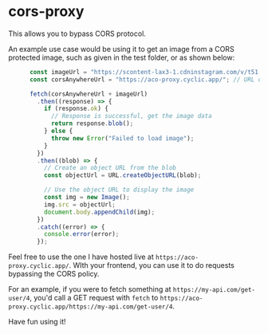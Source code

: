 # cors-proxy
This allows you to bypass CORS protocol.

An example use case would be using it to get an image from a CORS protected image, such as given in the test folder, or as shown below:

```js
      const imageUrl = "https://scontent-lax3-1.cdninstagram.com/v/t51.2885-19/119949251_1555425461304551_8942171633550168648_n.jpg?stp=dst-jpg_s150x150&_nc_ht=scontent-lax3-1.cdninstagram.com&_nc_cat=1&_nc_ohc=vwiU5kfsjkQAX80xVoq&edm=AEF8tYYBAAAA&ccb=7-5&oh=00_AfB3qa6djWPIrqYy78raJXl5mbGn2ArpYPd3--HTKfGyag&oe=64390002&_nc_sid=a9513d"; // URL of the blocked image
      const corsAnywhereUrl = "https://aco-proxy.cyclic.app/"; // URL of your CORS Anywhere server

      fetch(corsAnywhereUrl + imageUrl)
        .then((response) => {
          if (response.ok) {
            // Response is successful, get the image data
            return response.blob();
          } else {
            throw new Error("Failed to load image");
          }
        })
        .then((blob) => {
          // Create an object URL from the blob
          const objectUrl = URL.createObjectURL(blob);

          // Use the object URL to display the image
          const img = new Image();
          img.src = objectUrl;
          document.body.appendChild(img);
        })
        .catch((error) => {
          console.error(error);
        });
 ```
 
 Feel free to use the one I have hosted live at `https://aco-proxy.cyclic.app/`. WIth your frontend, you can use it to do requests bypassing the CORS policy.
 
 For an example, if you were to fetch something at `https://my-api.com/get-user/4`, you'd call a GET request with `fetch` to `https://aco-proxy.cyclic.app/https://my-api.com/get-user/4`.
 
 Have fun using it!

